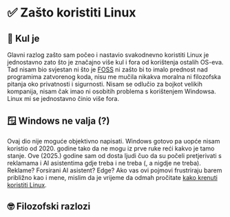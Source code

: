 # ✅ Zašto koristiti Linux

## 🙂 Kul je
Glavni razlog zašto sam počeo i nastavio svakodnevno koristiti Linux je jednostavno zato što je značajno više kul i fora od korištenja ostalih OS-eva. Tad nisam bio svjestan ni što je [FOSS](https://en.wikipedia.org/wiki/Free_and_open-source_software) ni zašto bi to imalo prednost nad programima zatvorenog koda, nisu me mučila nikakva moralna ni filozofska pitanja oko privatnosti i sigurnosti. Nisam se odlučio za bojkot velikih kompanija, nisam čak imao ni osobitih problema s korištenjem Windowsa. Linux mi se jednostavno činio više fora.
## 🪟 Windows ne valja (?)
Ovaj dio nije moguće objektivno napisati. Windows gotovo pa uopće nisam koristio od 2020. godine tako da ne mogu iz prve ruke reći kakvo je tamo stanje. Ove (2025.) godine sam od dosta ljudi čuo da su počeli pretjerivati s reklamama i AI asistentima gdje treba i ne treba (, a nigdje ne treba). Reklame? Forsirani AI asistent? Edge? Ako vas ovi pojmovi frustriraju barem približno kao i mene, mislim da je vrijeme da odmah pročitate [kako krenuti koristiti Linux](kako-krenuti-koristiti-linux.md).
## 🤓 Filozofski razlozi

